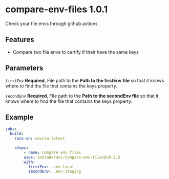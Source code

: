 # compare-env-files 1.0.1

Check your file envs through github actions

## Features

- Compare two file envs to certify if their have the same keys

## Parameters

`firstEnv`
**Required**, File path to the **Path to the firstEnv file** so that it knows where to find the file that contains the keys property.

`secondEnv`
**Required**, File path to the **Path to the secondEnv file** so that it knows where to find the file that contains the keys property.

## Example

```yaml
jobs:
  build:
    runs-on: ubuntu-latest

    steps:
        - name: Compare env files
        uses: andraderaul/compare-env-files@v0.3.0
        with:
          firstEnv: .env.local
          secondEnv: .env.staging
```
